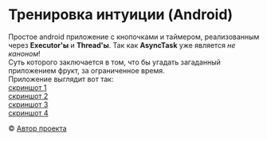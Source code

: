 # Тренировка интуиции (Android)
Простое android приложение с кнопочками и таймером, реализованным через **Executor'ы** и **Thread'ы**. Так как **AsyncTask** уже является *не каноном*!
<br>
Суть которого заключается в том, что бы угадать загаданный приложением фрукт, за ограниченное время.<br>
Приложение выглядит вот так:<br>
[скриншот 1](https://yadi.sk/i/QbcPphpHHIZhcQ)<br>
[скриншот 2](https://yadi.sk/i/GHRKDM7Pu-2C8A)<br>
[скриншот 3](https://yadi.sk/i/yJ9vdnFPC6t-Mg)<br>
[скриншот 4](https://yadi.sk/i/_cvoR2z-gt09eg)<br>

&copy; [Автор проекта](http://katagarov.ru)
